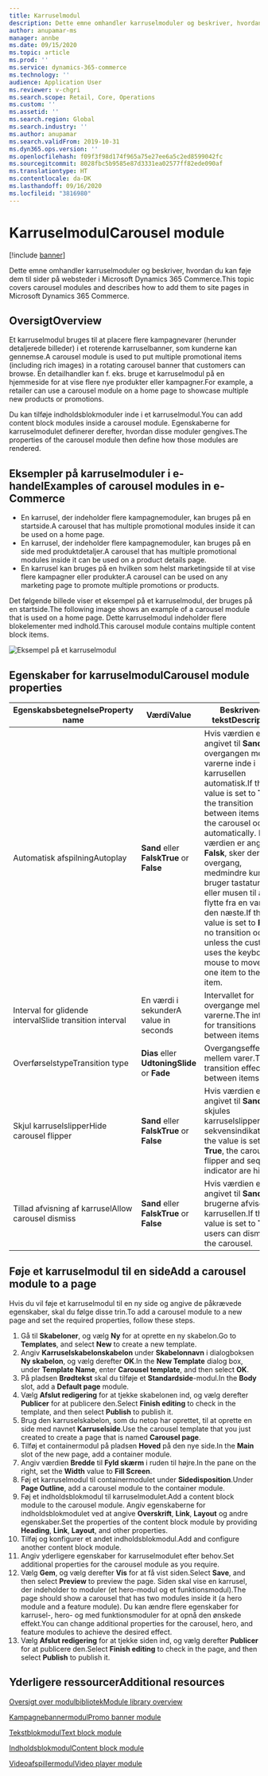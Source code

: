 ```yaml
---
title: Karruselmodul
description: Dette emne omhandler karruselmoduler og beskriver, hvordan du kan føje dem til sider på websteder i Microsoft Dynamics 365 Commerce.
author: anupamar-ms
manager: annbe
ms.date: 09/15/2020
ms.topic: article
ms.prod: ''
ms.service: dynamics-365-commerce
ms.technology: ''
audience: Application User
ms.reviewer: v-chgri
ms.search.scope: Retail, Core, Operations
ms.custom: ''
ms.assetid: ''
ms.search.region: Global
ms.search.industry: ''
ms.author: anupamar
ms.search.validFrom: 2019-10-31
ms.dyn365.ops.version: ''
ms.openlocfilehash: f09f3f98d174f965a75e27ee6a5c2ed8599042fc
ms.sourcegitcommit: 8028fbc5b9585e87d3331ea02577ff82ede090af
ms.translationtype: HT
ms.contentlocale: da-DK
ms.lasthandoff: 09/16/2020
ms.locfileid: "3816980"
---
```

# <a name="carousel-module"></a><span data-ttu-id="9e771-103">Karruselmodul</span><span class="sxs-lookup"><span data-stu-id="9e771-103">Carousel module</span></span>

[!include [banner](includes/banner.md)]

<span data-ttu-id="9e771-104">Dette emne omhandler karruselmoduler og beskriver, hvordan du kan føje dem til sider på websteder i Microsoft Dynamics 365 Commerce.</span><span class="sxs-lookup"><span data-stu-id="9e771-104">This topic covers carousel modules and describes how to add them to site pages in Microsoft Dynamics 365 Commerce.</span></span>

## <a name="overview"></a><span data-ttu-id="9e771-105">Oversigt</span><span class="sxs-lookup"><span data-stu-id="9e771-105">Overview</span></span>

<span data-ttu-id="9e771-106">Et karruselmodul bruges til at placere flere kampagnevarer (herunder detaljerede billeder) i et roterende karruselbanner, som kunderne kan gennemse.</span><span class="sxs-lookup"><span data-stu-id="9e771-106">A carousel module is used to put multiple promotional items (including rich images) in a rotating carousel banner that customers can browse.</span></span> <span data-ttu-id="9e771-107">En detailhandler kan f. eks. bruge et karruselmodul på en hjemmeside for at vise flere nye produkter eller kampagner.</span><span class="sxs-lookup"><span data-stu-id="9e771-107">For example, a retailer can use a carousel module on a home page to showcase multiple new products or promotions.</span></span>

<span data-ttu-id="9e771-108">Du kan tilføje indholdsblokmoduler inde i et karruselmodul.</span><span class="sxs-lookup"><span data-stu-id="9e771-108">You can add content block modules inside a carousel module.</span></span> <span data-ttu-id="9e771-109">Egenskaberne for karruselmodulet definerer derefter, hvordan disse moduler gengives.</span><span class="sxs-lookup"><span data-stu-id="9e771-109">The properties of the carousel module then define how those modules are rendered.</span></span>

## <a name="examples-of-carousel-modules-in-e-commerce"></a><span data-ttu-id="9e771-110">Eksempler på karruselmoduler i e-handel</span><span class="sxs-lookup"><span data-stu-id="9e771-110">Examples of carousel modules in e-Commerce</span></span>

- <span data-ttu-id="9e771-111">En karrusel, der indeholder flere kampagnemoduler, kan bruges på en startside.</span><span class="sxs-lookup"><span data-stu-id="9e771-111">A carousel that has multiple promotional modules inside it can be used on a home page.</span></span>
- <span data-ttu-id="9e771-112">En karrusel, der indeholder flere kampagnemoduler, kan bruges på en side med produktdetaljer.</span><span class="sxs-lookup"><span data-stu-id="9e771-112">A carousel that has multiple promotional modules inside it can be used on a product details page.</span></span>
- <span data-ttu-id="9e771-113">En karrusel kan bruges på en hvilken som helst marketingside til at vise flere kampagner eller produkter.</span><span class="sxs-lookup"><span data-stu-id="9e771-113">A carousel can be used on any marketing page to promote multiple promotions or products.</span></span>

<span data-ttu-id="9e771-114">Det følgende billede viser et eksempel på et karruselmodul, der bruges på en startside.</span><span class="sxs-lookup"><span data-stu-id="9e771-114">The following image shows an example of a carousel module that is used on a home page.</span></span> <span data-ttu-id="9e771-115">Dette karruselmodul indeholder flere blokelementer med indhold.</span><span class="sxs-lookup"><span data-stu-id="9e771-115">This carousel module contains multiple content block items.</span></span>

![Eksempel på et karruselmodul](./media/Hero.PNG)

## <a name="carousel-module-properties"></a><span data-ttu-id="9e771-117">Egenskaber for karruselmodul</span><span class="sxs-lookup"><span data-stu-id="9e771-117">Carousel module properties</span></span>

| <span data-ttu-id="9e771-118">Egenskabsbetegnelse</span><span class="sxs-lookup"><span data-stu-id="9e771-118">Property name</span></span>             | <span data-ttu-id="9e771-119">Værdi</span><span class="sxs-lookup"><span data-stu-id="9e771-119">Value</span></span>                 | <span data-ttu-id="9e771-120">Beskrivende tekst</span><span class="sxs-lookup"><span data-stu-id="9e771-120">Description</span></span> |
|---------------------------|-----------------------|-------------|
| <span data-ttu-id="9e771-121">Automatisk afspilning</span><span class="sxs-lookup"><span data-stu-id="9e771-121">Autoplay</span></span>                  | <span data-ttu-id="9e771-122">**Sand** eller **Falsk**</span><span class="sxs-lookup"><span data-stu-id="9e771-122">**True** or **False**</span></span> | <span data-ttu-id="9e771-123">Hvis værdien er angivet til **Sand**, sker overgangen mellem varerne inde i karrusellen automatisk.</span><span class="sxs-lookup"><span data-stu-id="9e771-123">If the value is set to **True**, the transition between items inside the carousel occurs automatically.</span></span> <span data-ttu-id="9e771-124">Hvis værdien er angivet til **Falsk**, sker der ingen overgang, medmindre kunden bruger tastaturet eller musen til at flytte fra en vare til den næste.</span><span class="sxs-lookup"><span data-stu-id="9e771-124">If the value is set to **False**, no transition occurs unless the customer uses the keyboard or mouse to move from one item to the next item.</span></span> |
| <span data-ttu-id="9e771-125">Interval for glidende interval</span><span class="sxs-lookup"><span data-stu-id="9e771-125">Slide transition interval</span></span> | <span data-ttu-id="9e771-126">En værdi i sekunder</span><span class="sxs-lookup"><span data-stu-id="9e771-126">A value in seconds</span></span>    | <span data-ttu-id="9e771-127">Intervallet for overgange mellem varerne.</span><span class="sxs-lookup"><span data-stu-id="9e771-127">The interval for transitions between items.</span></span> |
| <span data-ttu-id="9e771-128">Overførselstype</span><span class="sxs-lookup"><span data-stu-id="9e771-128">Transition type</span></span>           | <span data-ttu-id="9e771-129">**Dias** eller **Udtoning**</span><span class="sxs-lookup"><span data-stu-id="9e771-129">**Slide** or **Fade**</span></span> | <span data-ttu-id="9e771-130">Overgangseffekten mellem varer.</span><span class="sxs-lookup"><span data-stu-id="9e771-130">The transition effect between items.</span></span> |
| <span data-ttu-id="9e771-131">Skjul karruselslipper</span><span class="sxs-lookup"><span data-stu-id="9e771-131">Hide carousel flipper</span></span>     | <span data-ttu-id="9e771-132">**Sand** eller **Falsk**</span><span class="sxs-lookup"><span data-stu-id="9e771-132">**True** or **False**</span></span> | <span data-ttu-id="9e771-133">Hvis værdien er angivet til **Sand**, skjules karruselslipperen og sekvensindikatoren.</span><span class="sxs-lookup"><span data-stu-id="9e771-133">If the value is set to **True**, the carousel flipper and sequence indicator are hidden.</span></span> |
| <span data-ttu-id="9e771-134">Tillad afvisning af karrusel</span><span class="sxs-lookup"><span data-stu-id="9e771-134">Allow carousel dismiss</span></span>    | <span data-ttu-id="9e771-135">**Sand** eller **Falsk**</span><span class="sxs-lookup"><span data-stu-id="9e771-135">**True** or **False**</span></span> | <span data-ttu-id="9e771-136">Hvis værdien er angivet til **Sand**, kan brugerne afvise karrusellen.</span><span class="sxs-lookup"><span data-stu-id="9e771-136">If the value is set to **True**, users can dismiss the carousel.</span></span> |

## <a name="add-a-carousel-module-to-a-page"></a><span data-ttu-id="9e771-137">Føje et karruselmodul til en side</span><span class="sxs-lookup"><span data-stu-id="9e771-137">Add a carousel module to a page</span></span>

<span data-ttu-id="9e771-138">Hvis du vil føje et karruselmodul til en ny side og angive de påkrævede egenskaber, skal du følge disse trin.</span><span class="sxs-lookup"><span data-stu-id="9e771-138">To add a carousel module to a new page and set the required properties, follow these steps.</span></span>

1. <span data-ttu-id="9e771-139">Gå til **Skabeloner**, og vælg **Ny** for at oprette en ny skabelon.</span><span class="sxs-lookup"><span data-stu-id="9e771-139">Go to **Templates**, and select **New** to create a new template.</span></span>
1. <span data-ttu-id="9e771-140">Angiv **Karruselskabelonskabelon** under **Skabelonnavn** i dialogboksen **Ny skabelon**, og vælg derefter **OK**.</span><span class="sxs-lookup"><span data-stu-id="9e771-140">In the **New Template** dialog box, under **Template Name**, enter **Carousel template**, and then select **OK**.</span></span>
1. <span data-ttu-id="9e771-141">På pladsen **Brødtekst** skal du tilføje et **Standardside**-modul.</span><span class="sxs-lookup"><span data-stu-id="9e771-141">In the **Body** slot, add a **Default page** module.</span></span>
1. <span data-ttu-id="9e771-142">Vælg **Afslut redigering** for at tjekke skabelonen ind, og vælg derefter **Publicer** for at publicere den.</span><span class="sxs-lookup"><span data-stu-id="9e771-142">Select **Finish editing** to check in the template, and then select **Publish** to publish it.</span></span>  
1. <span data-ttu-id="9e771-143">Brug den karruselskabelon, som du netop har oprettet, til at oprette en side med navnet **Karruselside**.</span><span class="sxs-lookup"><span data-stu-id="9e771-143">Use the carousel template that you just created to create a page that is named **Carousel page**.</span></span>
1. <span data-ttu-id="9e771-144">Tilføj et containermodul på pladsen **Hoved** på den nye side.</span><span class="sxs-lookup"><span data-stu-id="9e771-144">In the **Main** slot of the new page, add a container module.</span></span> 
1. <span data-ttu-id="9e771-145">Angiv værdien **Bredde** til **Fyld skærm** i ruden til højre.</span><span class="sxs-lookup"><span data-stu-id="9e771-145">In the pane on the right, set the **Width** value to **Fill Screen**.</span></span>
1. <span data-ttu-id="9e771-146">Føj et karruselmodul til containermodulet under **Sidedisposition**.</span><span class="sxs-lookup"><span data-stu-id="9e771-146">Under **Page Outline**, add a carousel module to the container module.</span></span>
1. <span data-ttu-id="9e771-147">Føj et indholdsblokmodul til karruselmodulet.</span><span class="sxs-lookup"><span data-stu-id="9e771-147">Add a content block module to the carousel module.</span></span> <span data-ttu-id="9e771-148">Angiv egenskaberne for indholdsblokmodulet ved at angive **Overskrift**, **Link**, **Layout** og andre egenskaber.</span><span class="sxs-lookup"><span data-stu-id="9e771-148">Set the properties of the content block module by providing **Heading**, **Link**, **Layout**, and other properties.</span></span>
1. <span data-ttu-id="9e771-149">Tilføj og konfigurer et andet indholdsblokmodul.</span><span class="sxs-lookup"><span data-stu-id="9e771-149">Add and configure another content block module.</span></span>
1. <span data-ttu-id="9e771-150">Angiv yderligere egenskaber for karruselmodulet efter behov.</span><span class="sxs-lookup"><span data-stu-id="9e771-150">Set additional properties for the carousel module as you require.</span></span>
1. <span data-ttu-id="9e771-151">Vælg **Gem**, og vælg derefter **Vis** for at få vist siden.</span><span class="sxs-lookup"><span data-stu-id="9e771-151">Select **Save**, and then select **Preview** to preview the page.</span></span> <span data-ttu-id="9e771-152">Siden skal vise en karrusel, der indeholder to moduler (et hero-modul og et funktionsmodul).</span><span class="sxs-lookup"><span data-stu-id="9e771-152">The page should show a carousel that has two modules inside it (a hero module and a feature module).</span></span> <span data-ttu-id="9e771-153">Du kan ændre flere egenskaber for karrusel-, hero- og med funktionsmoduler for at opnå den ønskede effekt.</span><span class="sxs-lookup"><span data-stu-id="9e771-153">You can change additional properties for the carousel, hero, and feature modules to achieve the desired effect.</span></span>
1. <span data-ttu-id="9e771-154">Vælg **Afslut redigering** for at tjekke siden ind, og vælg derefter **Publicer** for at publicere den.</span><span class="sxs-lookup"><span data-stu-id="9e771-154">Select **Finish editing** to check in the page, and then select **Publish** to publish it.</span></span>

## <a name="additional-resources"></a><span data-ttu-id="9e771-155">Yderligere ressourcer</span><span class="sxs-lookup"><span data-stu-id="9e771-155">Additional resources</span></span>

[<span data-ttu-id="9e771-156">Oversigt over modulbibliotek</span><span class="sxs-lookup"><span data-stu-id="9e771-156">Module library overview</span></span>](starter-kit-overview.md)

[<span data-ttu-id="9e771-157">Kampagnebannermodul</span><span class="sxs-lookup"><span data-stu-id="9e771-157">Promo banner module</span></span>](add-alert.md)

[<span data-ttu-id="9e771-158">Tekstblokmodul</span><span class="sxs-lookup"><span data-stu-id="9e771-158">Text block module</span></span>](add-content-rich-block.md)

[<span data-ttu-id="9e771-159">Indholdsblokmodul</span><span class="sxs-lookup"><span data-stu-id="9e771-159">Content block module</span></span>](add-hero-module.md)

[<span data-ttu-id="9e771-160">Videoafspillermodul</span><span class="sxs-lookup"><span data-stu-id="9e771-160">Video player module</span></span>](add-video-player.md)
